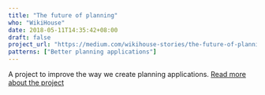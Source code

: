 ```yaml
---
title: "The future of planning"
who: "WikiHouse"
date: 2018-05-11T14:35:42+08:00
draft: false
project_url: "https://medium.com/wikihouse-stories/the-future-of-planning-98b3b7a53e9a"
patterns: ["Better planning applications"]
---
```


A project to improve the way we create planning applications. [Read more about the project](https://medium.com/wikihouse-stories/the-future-of-planning-98b3b7a53e9a)